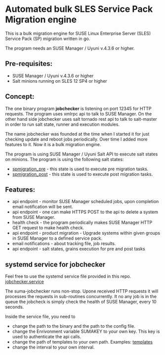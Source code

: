 Automated bulk SLES Service Pack Migration engine
=================================================

This is a bulk migration engine for SUSE Linux Enterprise Server (SLES) Service Pack (SP) migration written in go. 

The program needs an SUSE Manager / Uyuni v.4.3.6 or higher.

## Pre-requisites:
* SUSE Manager / Uyuni v.4.3.6 or higher
* Salt minions running on SLES 12 SP4 or higher

## Concept:
The one binary program **jobchecker** is listening on port 12345 for HTTP requests. The program uses xmlrpc api to talk to SUSE Manager. On the other hand side jobchecker uses salt tornado rest api to talk to salt-master in order to run salt state, runner and execution modules.

The name jobchecker was founded at the time when I started it for just checking update and reboot jobs periodically. Over time I added more features to it. Now it is a bulk migration engine.

The program is using SUSE Manager / Uyuni Salt API to execute salt states on minions. The program is using the following salt states:
* [spmigration_pre](./salt/spmigration_pre/init.sls) - this state is used to execute pre migration tasks.
* [spmigration_post](./salt/spmigration_post/init.sls) - this state is used to execute post migration tasks.


## Features:
* api endpoint - monitor SUSE Manager scheduled jobs, upon completion email notification will be sent.
* api endpoint - one can make HTTPS POST to the api to delete a system from SUSE Manager.
* health check - the program periodically makes SUSE Manager HTTP GET request to make health check.
* api endpoint - product migration - Upgrade systems within given groups in SUSE Manager to a defined service pack.
* email notifications - about tracking file, job results.
* api endpoint - salt states, grains execution for pre and post tasks

## systemd service for jobchecker
Feel free to use the systemd service file provided in this repo. [jobchecker.service](./etc/systemd/system/jobchecker.service)

The suma-jobchecker runs non-stop. Upone received HTTP requests it will processes the requests in sub-routines concurrently.
It no any job is in the queue the jobcheck is simply check the health of SUSE Manager, every 10 seconds.


Inside the service file, you need to
* change the path to the binary and the path to the config file.
* change the Enrivonment variable SUMAKEY to your own key. This key is used to authenticate the api calls.
* change the path of templates to your own path. Examples: [templates](./templates)
* change the interval to your own interval.



